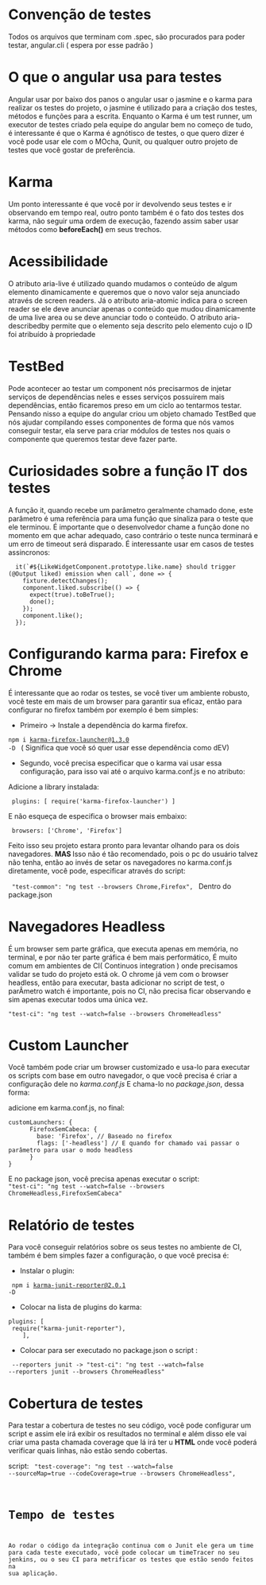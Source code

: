 # Convenção de testes

Todos os arquivos que terminam com .spec, são procurados para poder testar, angular.cli ( espera por esse padrão )

# O que o angular usa para testes

Angular usar por baixo dos panos o angular usar o jasmine e o karma para realizar os testes do projeto, o jasmine é utilizado para a criação dos testes, métodos e funções para a escrita.
Enquanto o Karma é um test runner, um executor de testes criado pela equipe do angular bem no começo de tudo, é interessante é que o Karma é agnótisco de testes, o que quero dizer
é você pode usar ele com o MOcha, Qunit, ou qualquer outro projeto de testes que você gostar de preferência.

# Karma

Um ponto interessante é que você por ir devolvendo seus testes e ir observando em tempo real, outro ponto também é o fato dos testes dos karma,
não seguir uma ordem de execução, fazendo assim saber usar métodos como <b>beforeEach()</b> em seus trechos.

# Acessibilidade

O atributo aria-live é utilizado quando mudamos o conteúdo de algum elemento dinamicamente e queremos que o novo valor seja anunciado através de screen readers.
Já o atributo aria-atomic indica para o screen reader se ele deve anunciar apenas o conteúdo que mudou dinamicamente de uma live area ou se deve anunciar todo o conteúdo.
O atributo aria-describedby permite que o elemento seja descrito pelo elemento cujo o ID foi atribuído à propriedade

# TestBed

Pode acontecer ao testar um component nós precisarmos de injetar serviços de dependências neles e esses serviços possuirem mais dependências, então ficaremos preso em um ciclo ao tentarmos testar.
Pensando nisso a equipe do angular criou um objeto chamado TestBed que nós ajudar compilando esses componentes de forma que nós vamos conseguir testar, ela serve para criar módulos de testes nos quais
o componente que queremos testar deve fazer parte.

# Curiosidades sobre a função IT dos testes

A função it, quando recebe um parâmetro geralmente chamado done, este parâmetro é uma referência para uma função que sinaliza para o teste que ele terminou.
É importante que o desenvolvedor chame a função done no momento em que achar adequado, caso contrário o teste nunca terminará e um erro de timeout será disparado.
É interessante usar em casos de testes assincronos:

```
  it(`#${LikeWidgetComponent.prototype.like.name} should trigger (@Output liked) emission when call`, done => {
    fixture.detectChanges();
    component.liked.subscribe(() => {
      expect(true).toBeTrue();
      done();
    });
    component.like();
  });
```

# Configurando karma para: Firefox e Chrome

É interessante que ao rodar os testes, se você tiver um ambiente robusto, você teste em mais de um browser para garantir sua eficaz, então para configurar no firefox também por exemplo é bem simples:

- Primeiro -> Instale a dependência do karma firefox.

<code>npm i karma-firefox-launcher@1.3.0 -D </code> ( Significa que você só quer usar esse dependência como dEV)

- Segundo, você precisa especificar que o karma vai usar essa configuração, para isso vai até o arquivo karma.conf.js e no atributo:

Adicione a library instalada:

<code> plugins: [ require('karma-firefox-launcher') ] </code>

E não esqueça de especifica o browser mais embaixo:

<code> browsers: ['Chrome', 'Firefox'] </code>

Feito isso seu projeto estara pronto para levantar olhando para os dois navegadores.
<b> MAS </b> Isso não é tão recomendado, pois o pc do usuário talvez não tenha, então ao invés de setar os navegadores no karma.conf.js diretamente, você pode, especificar através do script:

<code> "test-common": "ng test --browsers Chrome,Firefox", </code>
Dentro do package.json

# Navegadores Headless

É um browser sem parte gráfica, que executa apenas em memória, no terminal, e por não ter parte gráfica é bem mais performático,
É muito comum em ambientes de CI( Continuos integration ) onde precisamos validar se tudo do projeto está ok.
O chrome já vem com o browser headless, então para executar, basta adicionar no script de test, o parÂmetro watch é importante, pois no CI, não precisa ficar observando
e sim apenas executar todos uma única vez.

<code>"test-ci": "ng test --watch=false --browsers ChromeHeadless" </code>

# Custom Launcher

Você também pode criar um browser customizado e usa-lo para executar os scripts com base em outro navegador, o que você precisa é criar a configuração dele no <i>karma.conf.js</i>
E chama-lo no <i>package.json</i>, dessa forma:

adicione em karma.conf.js, no final:

```
customLaunchers: {
      FirefoxSemCabeca: {
        base: 'Firefox', // Baseado no firefox
        flags: ['-headless'] // E quando for chamado vai passar o parâmetro para usar o modo headless
      }
}
```

E no package json, você precisa apenas executar o script: <br>
<code>"test-ci": "ng test --watch=false --browsers ChromeHeadless,FirefoxSemCabeca" </code>

# Relatório de testes

Para você conseguir relatórios sobre os seus testes no ambiente de CI, também é bem simples fazer a configuração, o que você precisa é:

- Instalar o plugin: <br>

<code> npm i karma-junit-reporter@2.0.1 -D </code>

- Colocar na lista de plugins do karma:

```
plugins: [
 require("karma-junit-reporter"),
    ],
```

- Colocar para ser executado no package.json o script : <br>

<code> --reporters junit -> "test-ci": "ng test --watch=false --reporters junit --browsers ChromeHeadless" </code>

# Cobertura de testes

Para testar a cobertura de testes no seu código, você pode configurar um script e assim ele irá exibir os resultados no terminal
e além disso ele vai criar uma pasta chamada coverage que lá irá ter u <b>HTML</b> onde você poderá verificar quais linhas,
não estão sendo cobertas.

script: <code > "test-coverage": "ng test --watch=false --sourceMap=true --codeCoverage=true --browsers ChromeHeadless", </script>

# Tempo de testes

Ao rodar o código da integração continua com o Junit ele gera um time para cada teste executado, você pode colocar um timeTracer no seu jenkins, 
ou o seu CI para metrificar os testes que estão sendo feitos na sua aplicação.
